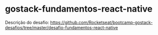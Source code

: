 # gostack-fundamentos-react-native

Descrição do desafio: https://github.com/Rocketseat/bootcamp-gostack-desafios/tree/master/desafio-fundamentos-react-native
